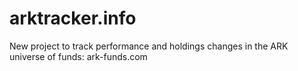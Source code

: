 # arktracker.info
New project to track performance and holdings changes in the ARK universe of funds: ark-funds.com

